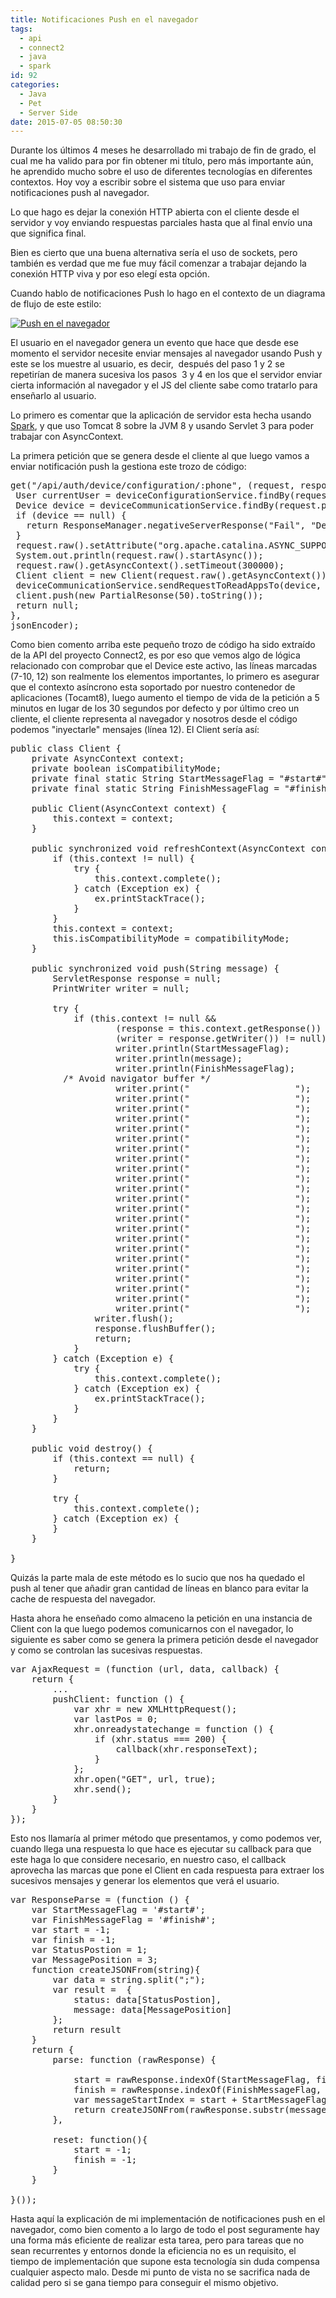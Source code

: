 ```yaml
---
title: Notificaciones Push en el navegador
tags:
  - api
  - connect2
  - java
  - spark
id: 92
categories:
  - Java
  - Pet
  - Server Side
date: 2015-07-05 08:50:30
---
```


Durante los últimos 4 meses he desarrollado mi trabajo de fin de grado, el cual me ha valido para por fin obtener mi título, pero más importante aún, he aprendido mucho sobre el uso de diferentes tecnologías en diferentes contextos. Hoy voy a escribir sobre el sistema que uso para enviar notificaciones push al navegador.

Lo que hago es dejar la conexión HTTP abierta con el cliente desde el servidor y voy enviando respuestas parciales hasta que al final envío una que significa final.

Bien es cierto que una buena alternativa sería el uso de sockets, pero también es verdad que me fue muy fácil comenzar a trabajar dejando la conexión HTTP viva y por eso elegí esta opción.

Cuando hablo de notificaciones Push lo hago en el contexto de un diagrama de flujo de este estilo:

[![Push en el navegador](/images/2015/07/Push-en-el-navegador-259x300.jpg)](/images/2015/07/Push-en-el-navegador.jpg)

El usuario en el navegador genera un evento que hace que desde ese momento el servidor necesite enviar mensajes al navegador usando Push y este se los muestre al usuario, es decir,  después del paso 1 y 2 se repetirían de manera sucesiva los pasos  3 y 4 en los que el servidor enviar cierta información al navegador y el JS del cliente sabe como tratarlo para enseñarlo al usuario.

Lo primero es comentar que la aplicación de servidor esta hecha usando [Spark](http://sparkjava.com), y que uso Tomcat 8 sobre la JVM 8 y usando Servlet 3 para poder trabajar con AsyncContext.

La primera petición que se genera desde el cliente al que luego vamos a enviar notificación push la gestiona este trozo de código:
<pre class="lang:java mark:7-10,12 decode:true " title="Crear un cliente">get("/api/auth/device/configuration/:phone", (request, response) -&gt; {
 User currentUser = deviceConfigurationService.findBy(request.session().attribute(CurrentUser));
 Device device = deviceCommunicationService.findBy(request.params("phone"), currentUser);
 if (device == null) {
   return ResponseManager.negativeServerResponse("Fail", "Device not found", 404);
 }
 request.raw().setAttribute("org.apache.catalina.ASYNC_SUPPORTED", true);
 System.out.println(request.raw().startAsync());
 request.raw().getAsyncContext().setTimeout(300000);
 Client client = new Client(request.raw().getAsyncContext());
 deviceCommunicationService.sendRequestToReadAppsTo(device, new DeviceResponseHandler(new Id(device.getNumber(),     currentUser.email()), client));
 client.push(new PartialResonse(50).toString());
 return null;
},
jsonEncoder);</pre>
Como bien comento arriba este pequeño trozo de código ha sido extraído de la API del proyecto Connect2, es por eso que vemos algo de lógica relacionado con comprobar que el Device este activo, las líneas marcadas (7-10, 12) son realmente los elementos importantes, lo primero es asegurar que el contexto asíncrono esta soportado por nuestro contenedor de aplicaciones (Tocamt8), luego aumento el tiempo de vida de la petición a 5 minutos en lugar de los 30 segundos por defecto y por último creo un cliente, el cliente representa al navegador y nosotros desde el código podemos "inyectarle" mensajes (línea 12). El Client sería así:
<pre class="lang:java decode:true mark:36-58" title="Client.java">public class Client {
    private AsyncContext context;
    private boolean isCompatibilityMode;
    private final static String StartMessageFlag = "#start#";
    private final static String FinishMessageFlag = "#finish#";

    public Client(AsyncContext context) {
        this.context = context;
    }

    public synchronized void refreshContext(AsyncContext context, boolean compatibilityMode) {
        if (this.context != null) {
            try {
                this.context.complete();
            } catch (Exception ex) {
                ex.printStackTrace();
            }
        }
        this.context = context;
        this.isCompatibilityMode = compatibilityMode;
    }

    public synchronized void push(String message) {
        ServletResponse response = null;
        PrintWriter writer = null;

        try {
            if (this.context != null &amp;&amp;
                    (response = this.context.getResponse()) != null &amp;&amp;
                    (writer = response.getWriter()) != null) {
                    writer.println(StartMessageFlag);
                    writer.println(message);
                    writer.println(FinishMessageFlag);
          /* Avoid navigator buffer */
                    writer.print("                    ");
                    writer.print("                    ");
                    writer.print("                    ");
                    writer.print("                    ");
                    writer.print("                    ");
                    writer.print("                    ");
                    writer.print("                    ");
                    writer.print("                    ");
                    writer.print("                    ");
                    writer.print("                    ");
                    writer.print("                    ");
                    writer.print("                    ");
                    writer.print("                    ");
                    writer.print("                    ");
                    writer.print("                    ");
                    writer.print("                    ");
                    writer.print("                    ");
                    writer.print("                    ");
                    writer.print("                    ");
                    writer.print("                    ");
                    writer.print("                    ");
                    writer.print("                    ");
                    writer.print("                    ");
                writer.flush();
                response.flushBuffer();
                return;
            }
        } catch (Exception e) {
            try {
                this.context.complete();
            } catch (Exception ex) {
                ex.printStackTrace();
            }
        }
    }

    public void destroy() {
        if (this.context == null) {
            return;
        }

        try {
            this.context.complete();
        } catch (Exception ex) {
        }
    }

}</pre>
Quizás la parte mala de este método es lo sucio que nos ha quedado el push al tener que añadir gran cantidad de líneas en blanco para evitar la cache de respuesta del navegador.

Hasta ahora he enseñado como almaceno la petición en una instancia de Client con la que luego podemos comunicarnos con el navegador, lo siguiente es saber como se genera la primera petición desde el navegador y como se controlan las sucesivas respuestas.
<pre class="lang:js decode:true " title="Enviar la petición desde el navegador">var AjaxRequest = (function (url, data, callback) {
    return {
        ...
        pushClient: function () {
            var xhr = new XMLHttpRequest();
            var lastPos = 0;
            xhr.onreadystatechange = function () {
                if (xhr.status === 200) {
                    callback(xhr.responseText);
                }
            };
            xhr.open("GET", url, true);
            xhr.send();
        }
    }
});</pre>
Esto nos llamaría al primer método que presentamos, y como podemos ver, cuando llega una respuesta lo que hace es ejecutar su callback para que este haga lo que considere necesario, en nuestro caso, el callback aprovecha las marcas que pone el Client en cada respuesta para extraer los sucesivos mensajes y generar los elementos que verá el usuario.
<pre class="lang:js decode:true " title="Tratar el mensaje del Client.java">var ResponseParse = (function () {
    var StartMessageFlag = '#start#';
    var FinishMessageFlag = '#finish#';
    var start = -1;
    var finish = -1;
    var StatusPostion = 1;
    var MessagePosition = 3;
    function createJSONFrom(string){
        var data = string.split(";");
        var result =  {
            status: data[StatusPostion],
            message: data[MessagePosition]
        };
        return result
    }
    return {
        parse: function (rawResponse) {

            start = rawResponse.indexOf(StartMessageFlag, finish != -1 ? finish : 0);
            finish = rawResponse.indexOf(FinishMessageFlag, start);
            var messageStartIndex = start + StartMessageFlag.length;
            return createJSONFrom(rawResponse.substr(messageStartIndex, finish - messageStartIndex))
        },

        reset: function(){
            start = -1;
            finish = -1;
        }
    }

}());</pre>
Hasta aquí la explicación de mi implementación de notificaciones push en el navegador, como bien comento a lo largo de todo el post seguramente hay una forma más eficiente de realizar esta tarea, pero para tareas que no sean recurrentes y entornos donde la eficiencia no es un requisito, el tiempo de implementación que supone esta tecnología sin duda compensa cualquier aspecto malo. Desde mi punto de vista no se sacrifica nada de calidad pero si se gana tiempo para conseguir el mismo objetivo.